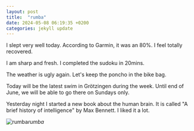 ```yaml
---
layout: post
title:  "rumba"
date: 2024-05-08 06:19:35 +0200
categories: jekyll update
---
```


I slept very well today. According to Garmin, it was an 80%. I feel totally recovered.  

I am sharp and fresh. I completed the sudoku in 20mins.  

The weather is ugly again. Let's keep the poncho in the bike bag.  

Today will be the latest swim in Grötzingen during the week. Until end of June, we will be able to go there on Sundays only.  

Yesterday night I started a new book about the human brain. It is called "A brief history of intelligence" by Max Bennett. I liked it a lot.   





![rumba](https://lh3.googleusercontent.com/pw/AP1GczPoH1hxtKu3wMRAJVOWCTNQ-k3yY2JhMYp-j7Y3S4bN3GTJriW4egcUgt_xD1PRpck6onJBCD2q_9qTHKDCBuNwQ7kwJkgExtRBwo4NfhQE4wQ9FNw=w0)*rumba*&nbsp;



[jekyll-docs]: https://jekyllrb.com/docs/home
[jekyll-gh]:   https://github.com/jekyll/jekyll
[jekyll-talk]: https://talk.jekyllrb.com/
